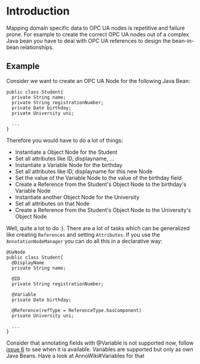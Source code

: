 # Introduction #

Mapping domain specific data to OPC UA nodes is repetitive and failure prone. For example to create the correct OPC UA nodes out of a complex Java bean you have to deal with OPC UA references to design the bean-in-bean relationships.

## Example ##
Consider we want to create an OPC UA Node for the following Java Bean:

```
public class Student{
  private String name;
  private String registrationNumber;
  private Date birthday;
  private University uni;

  ...
}
```

Therefore you would have to do a lot of things:
  * Instantiate a Object Node for the Student
  * Set all attributes like ID, displayname, ...
  * Instantiate a Variable Node for the birthday
  * Set all attributes like ID, displayname for this new Node
  * Set the value of the Variable Node to the value of the birthday field
  * Create a Reference from the Student's Object Node to the birthday's Variable Node
  * Instantiate another Object Node for the University
  * Set all attributes on that Node
  * Create a Reference from the Student's Object Node to the University's Object Node

Well, quite a lot to do :). There are a lot of tasks which can be generalized like creating `References` and setting `Attributes`. If you use the `AnnotationNodeManager` you can do all this in a declarative way:

```
@UaNode
public class Student{
  @DisplayName
  private String name;
  
  @ID
  private String registrationNumber;
  
  @Variable
  private Date birthday;

  @Reference(refType = ReferenceType.hasComponent)
  private University uni;

  ...
}
```

Consider that annotating fields with @Variable is not supported now, follow [issue 6](https://code.google.com/p/opcua4j/issues/detail?id=6) to see when it is available. Variables are supported but only as own Java Beans. Have a look at AnnoWiki#Variables for that